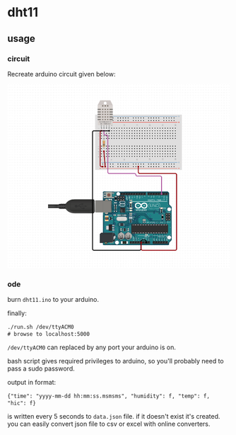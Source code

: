 # dht11

## usage

### circuit

Recreate arduino circuit given below:

<img src="docs/circuit.png">

### ode

burn `dht11.ino` to your arduino.

finally:

```
./run.sh /dev/ttyACM0
# browse to localhost:5000
```

`/dev/ttyACM0` can replaced by any port your arduino is on.

bash script gives required privileges to arduino, so you'll probably need to pass a sudo password.


output in format:
```
{"time": "yyyy-mm-dd hh:mm:ss.msmsms", "humidity": f, "temp": f, "hic": f}
```

is written every 5 seconds to `data.json` file. if it doesn't exist it's created.  
you can easily convert json file to csv or excel with online converters.

